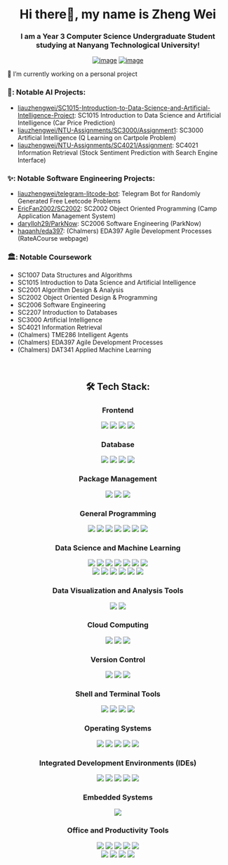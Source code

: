 <h1 align="center">Hi there👋, my name is Zheng Wei</h1>
<h3 align="center">I am a Year 3 Computer Science Undergraduate Student studying at Nanyang Technological University!</h3>
<div align="center">

[![image](https://img.shields.io/badge/LinkedIn-0077B5?style=for-the-badge&logo=linkedin&logoColor=white)](https://www.linkedin.com/in/liau-zheng-wei/)
[![image](https://img.shields.io/badge/Gmail-D14836?style=for-the-badge&logo=gmail&logoColor=white)](mailto:liauzhengwei@gmail.com)

  
</div>

🔭 I’m currently working on a personal project

### 💫: Notable AI Projects:
- [liauzhengwei/SC1015-Introduction-to-Data-Science-and-Artificial-Intelligence-Project](https://github.com/liauzhengwei/SC1015-Introduction-to-Data-Science-and-Artificial-Intelligence-Project): SC1015 Introduction to Data Science and Artificial Intelligence (Car Price Prediction)
- [liauzhengwei/NTU-Assignments/SC3000/Assignment1](https://github.com/liauzhengwei/NTU-Assignments/tree/main/SC3000/Assignment1): SC3000 Artificial Intelligence (Q Learning on Cartpole Problem) 
- [liauzhengwei/NTU-Assignments/SC4021/Assignment](https://github.com/liauzhengwei/NTU-Assignments/tree/main/SC4021/Assignment): SC4021 Information Retrieval (Stock Sentiment Prediction with Search Engine Interface)

### ✨: Notable Software Engineering Projects:
- [liauzhengwei/telegram-litcode-bot](https://github.com/liauzhengwei/telegram-litcode-bot): Telegram Bot for Randomly Generated Free Leetcode Problems
- [EricFan2002/SC2002](https://github.com/EricFan2002/SC2002): SC2002 Object Oriented Programming (Camp Application Management System)
- [darylloh29/ParkNow](https://github.com/darylloh29/ParkNow): SC2006 Software Engineering (ParkNow)
- [haqanh/eda397](https://github.com/haqanh/eda397): (Chalmers) EDA397 Agile Development Processes (RateACourse webpage)

### 🏛️: Notable Coursework
- SC1007 Data Structures and Algorithms
- SC1015 Introduction to Data Science and Artificial Intelligence
- SC2001 Algorithm Design & Analysis
- SC2002 Object Oriented Design & Programming
- SC2006 Software Engineering
- SC2207 Introduction to Databases
- SC3000 Artificial Intelligence
- SC4021 Information Retrieval
- (Chalmers) TME286 Intelligent Agents
- (Chalmers) EDA397 Agile Development Processes
- (Chalmers) DAT341 Applied Machine Learning 

<br />

<h2 align="center"> 🛠 Tech Stack:</h2>

<div align="center">
  <h3>Frontend</h3>
  <p>
    <span title="HTML">
      <img src="https://go-skill-icons.vercel.app/api/icons?i=html"/>
    </span>
    <span title="CSS">
      <img src="https://go-skill-icons.vercel.app/api/icons?i=css"/>
    </span>
    <span title="JavaScript">
      <img src="https://go-skill-icons.vercel.app/api/icons?i=js"/>
    </span>
    <span title="React">
      <img src="https://go-skill-icons.vercel.app/api/icons?i=react"/>
    </span>  
  </p>
  
  <h3>Database</h3>
  <p>
    <span title="Supabase">
      <img src="https://go-skill-icons.vercel.app/api/icons?i=supabase" />
    </span>
    <span title="MySQL">
      <img src="https://go-skill-icons.vercel.app/api/icons?i=mysql" />
    </span>
    <span title="MongoDB">
      <img src="https://go-skill-icons.vercel.app/api/icons?i=mongodb" />
    </span>
    <span title="BigQuery">
      <img src="https://go-skill-icons.vercel.app/api/icons?i=bigquery" />
    </span>
  </p>
  
  <h3>Package Management</h3>
  <p>
    <span title="npm">
      <img src="https://go-skill-icons.vercel.app/api/icons?i=npm" />
    </span>
    <span title="Maven">
      <img src="https://go-skill-icons.vercel.app/api/icons?i=maven" />
    </span>
    <span title="CMake">
      <img src="https://go-skill-icons.vercel.app/api/icons?i=cmake" />
    </span>
  </p>
  
  <h3>General Programming</h3>
  <p>
    <span title="C">
      <img src="https://go-skill-icons.vercel.app/api/icons?i=c" />
    </span>
    <span title="C++">
      <img src="https://go-skill-icons.vercel.app/api/icons?i=cpp" />
    </span>
    <span title="C#">
      <img src="https://go-skill-icons.vercel.app/api/icons?i=cs" />
    </span>
    <span title="R">
      <img src="https://go-skill-icons.vercel.app/api/icons?i=r" />
    </span>
    <span title="Python">
      <img src="https://go-skill-icons.vercel.app/api/icons?i=python" />
    </span>
    <span title="Java">
      <img src="https://go-skill-icons.vercel.app/api/icons?i=java" />
    </span>
    <span title="Node.js">
      <img src="https://go-skill-icons.vercel.app/api/icons?i=nodejs" />
    </span>
  </p>
  
  <h3>Data Science and Machine Learning</h3>
  <p>
    <span title="Regex">
      <img src="https://go-skill-icons.vercel.app/api/icons?i=regex" />
    </span>
    <span title="Anaconda">
      <img src="https://go-skill-icons.vercel.app/api/icons?i=anaconda" />
    </span>
    <span title="Kaggle">
      <img src="https://go-skill-icons.vercel.app/api/icons?i=kaggle" />
    </span>
    <span title="Hugging Face">
      <img src="https://go-skill-icons.vercel.app/api/icons?i=huggingface" />
    </span>
    <span title="Jupyter">
      <img src="https://go-skill-icons.vercel.app/api/icons?i=jupyter" />
    </span>
    <span title="PyTorch">
      <img src="https://go-skill-icons.vercel.app/api/icons?i=pytorch" />
    </span>
    <span title="Scikit-learn">
      <img src="https://go-skill-icons.vercel.app/api/icons?i=sklearn" />
    </span>
    <br />
    <span title="TensorFlow">
      <img src="https://go-skill-icons.vercel.app/api/icons?i=tensorflow" />
    </span>
    <span title="Pandas">
      <img src="https://go-skill-icons.vercel.app/api/icons?i=pandas" />
    </span>
    <span title="SciPy">
      <img src="https://go-skill-icons.vercel.app/api/icons?i=scipy" />
    </span>
    <span title="NumPy">
      <img src="https://go-skill-icons.vercel.app/api/icons?i=numpy" />
    </span>
    <span title="Matplotlib">
      <img src="https://go-skill-icons.vercel.app/api/icons?i=matplotlib" />
    </span>
    <span title="Seaborn">
      <img src="https://go-skill-icons.vercel.app/api/icons?i=seaborn" />
    </span>
  </p>
  
  <h3>Data Visualization and Analysis Tools</h3>
  <p>
    <span title="Tableau">
      <img src="https://go-skill-icons.vercel.app/api/icons?i=tableau" />
    </span>
    <span title="Streamlit">
      <img src="https://go-skill-icons.vercel.app/api/icons?i=streamlit" />
    </span>
  </p>
  
  <h3>Cloud Computing</h3>
  <p>
    <span title="Google Cloud Platform">
      <img src="https://go-skill-icons.vercel.app/api/icons?i=gcp" />
    </span>
    <span title="Azure">
      <img src="https://go-skill-icons.vercel.app/api/icons?i=azure" />
    </span>
    <span title="Docker">
      <img src="https://go-skill-icons.vercel.app/api/icons?i=docker" />
    </span>
  </p>
  
  <h3>Version Control</h3>
  <p>
    <span title="GitHub">
      <img src="https://go-skill-icons.vercel.app/api/icons?i=github" />
    </span>
    <span title="Git">
      <img src="https://go-skill-icons.vercel.app/api/icons?i=git" />
    </span>
    <span title="GitHub Copilot">
      <img src="https://go-skill-icons.vercel.app/api/icons?i=githubcopilot" />
    </span>
  </p>
  
  <h3>Shell and Terminal Tools</h3>
  <p>
    <span title="Terminal">
      <img src="https://go-skill-icons.vercel.app/api/icons?i=terminal" />
    </span>
    <span title="PowerShell">
      <img src="https://go-skill-icons.vercel.app/api/icons?i=pwsh" />
    </span>
    <span title="Bash">
      <img src="https://go-skill-icons.vercel.app/api/icons?i=bash" />
    </span>
    <span title="Vim">
      <img src="https://go-skill-icons.vercel.app/api/icons?i=vim" />
    </span>
  </p>
  
  <h3>Operating Systems</h3>
  <p>
    <span title="Windows">
      <img src="https://go-skill-icons.vercel.app/api/icons?i=windows" />
    </span>
    <span title="macOS">
      <img src="https://go-skill-icons.vercel.app/api/icons?i=apple" />
    </span>
    <span title="Linux">
      <img src="https://go-skill-icons.vercel.app/api/icons?i=linux" />
    </span>
    <span title="WSL">
      <img src="https://go-skill-icons.vercel.app/api/icons?i=wsl" />
    </span>
    <span title="Ubuntu">
      <img src="https://go-skill-icons.vercel.app/api/icons?i=ubuntu" />
    </span>
  </p>
  
  <h3>Integrated Development Environments (IDEs)</h3>
  <p>
    <span title="VS Code">
      <img src="https://go-skill-icons.vercel.app/api/icons?i=vscode" />
    </span>
    <span title="PyCharm">
      <img src="https://go-skill-icons.vercel.app/api/icons?i=pycharm" />
    </span>
    <span title="Eclipse">
      <img src="https://go-skill-icons.vercel.app/api/icons?i=eclipse" />
    </span>
    <span title="IntelliJ IDEA">
      <img src="https://go-skill-icons.vercel.app/api/icons?i=idea" />
    </span>
    <span title="Android Studio">
      <img src="https://go-skill-icons.vercel.app/api/icons?i=androidstudio" />
    </span>
  </p>
  
  <h3>Embedded Systems</h3>
  <p>
    <span title="Raspberry Pi">
      <img src="https://go-skill-icons.vercel.app/api/icons?i=raspberrypi" />
    </span>
  </p>
  
  <h3>Office and Productivity Tools</h3>
  <p>
    <span title="Microsoft Excel">
      <img src="https://go-skill-icons.vercel.app/api/icons?i=excel" />
    </span>
    <span title="Microsoft PowerPoint">
      <img src="https://go-skill-icons.vercel.app/api/icons?i=powerpoint" />
    </span>
    <span title="Microsoft Word">
      <img src="https://go-skill-icons.vercel.app/api/icons?i=word" />
    </span>
    <span title="Markdown">
      <img src="https://go-skill-icons.vercel.app/api/icons?i=markdown" />
    </span>
    <span title="Canva">
      <img src="https://go-skill-icons.vercel.app/api/icons?i=canva" />
    </span>
    <br />
    <span title="ChatGPT">
      <img src="https://go-skill-icons.vercel.app/api/icons?i=chatgpt" />
    </span>
    <span title="Latex">
      <img src="https://go-skill-icons.vercel.app/api/icons?i=latex" />
    </span>
    <span title="Jira">
      <img src="https://go-skill-icons.vercel.app/api/icons?i=jira" />
    </span>
    <span title="Overleaf">
      <img src="https://go-skill-icons.vercel.app/api/icons?i=overleaf" />
    </span>
    
  </p>
  <br />
</div>

